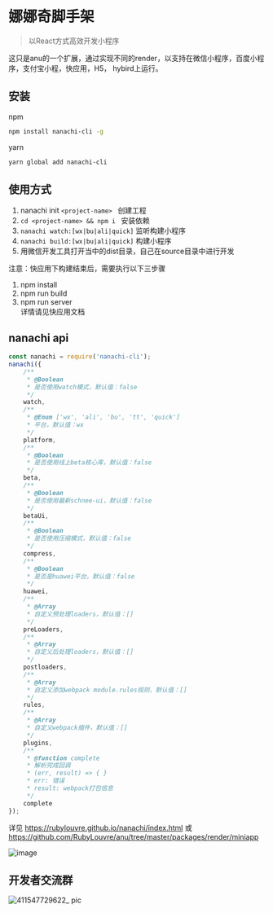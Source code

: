 # 娜娜奇脚手架

> 以React方式高效开发小程序

这只是anu的一个扩展，通过实现不同的render，以支持在微信小程序，百度小程序，支付宝小程，快应用，H5， hybird上运行。

## 安装

npm
```sh
npm install nanachi-cli -g
```

yarn
```sh
yarn global add nanachi-cli
```

## 使用方式
1. nanachi init `<project-name> ` 创建工程<br />
2. `cd <project-name> && npm i ` 安装依赖<br />
3. `nanachi watch:[wx|bu|ali|quick]` 监听构建小程序<br />
4. `nanachi build:[wx|bu|ali|quick]` 构建小程序<br />
5. 用微信开发工具打开当中的dist目录，自己在source目录中进行开发<br />

注意：快应用下构建结束后，需要执行以下三步骤
1. npm install <br />
2. npm run build <br />
3. npm run server <br />
详情请见快应用文档

## nanachi api
```javascript
const nanachi = require('nanachi-cli');
nanachi({
    /**
     * @Boolean
     * 是否使用watch模式，默认值：false
     */
    watch,
    /**
     * @Enum ['wx', 'ali', 'bu', 'tt', 'quick']
     * 平台，默认值：wx
     */
    platform,
    /**
     * @Boolean
     * 是否使用线上beta核心库，默认值：false
     */
    beta,
    /**
     * @Boolean
     * 是否使用最新schnee-ui，默认值：false
     */
    betaUi,
    /**
     * @Boolean
     * 是否使用压缩模式，默认值：false
     */
    compress,
    /**
     * @Boolean
     * 是否是huawei平台，默认值：false
     */
    huawei,
    /**
     * @Array
     * 自定义预处理loaders，默认值：[]
     */
    preLoaders,
    /**
     * @Array
     * 自定义后处理loaders，默认值：[]
     */
    postloaders,
    /**
     * @Array
     * 自定义添加webpack module.rules规则，默认值：[]
     */
    rules,
    /**
     * @Array
     * 自定义webpack插件，默认值：[]
     */
    plugins,
    /**
     * @function complete
     * 解析完成回调
     * (err, result) => { }
     * err: 错误
     * result: webpack打包信息
     */ 
    complete
});
```

详见 https://rubylouvre.github.io/nanachi/index.html 或  https://github.com/RubyLouvre/anu/tree/master/packages/render/miniapp


![image](https://user-images.githubusercontent.com/190846/45038189-53f44a80-b093-11e8-9ecb-a4080f21b262.png)

## 开发者交流群
![411547729622_ pic](https://user-images.githubusercontent.com/16398401/52927213-5cf08400-3374-11e9-9f54-ccbad8b61ea7.jpeg)
